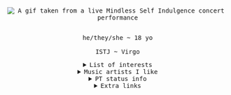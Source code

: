 <div align="center">
<kbd align="center">
  <img src="https://i.ibb.co/99GRbt04/jimmy-urine-msi.gif" alt="A gif taken from a live Mindless Self Indulgence concert performance"><br><br>
  <p>he/they/she ~ 18 yo <br><br>
  ISTJ ~ Virgo</p>

  <details>
    <summary>List of interests</summary>
    <br>
    <p>Immersive daydreaming <br>
    70s fashion <br>
    Video-game engines <br>
    SpongeBob SquarePants <br>
    Cognitive function stacks / MBTI types <br>
    Old technology <br>
    Whatever I'm hyperfixating on</p>
  </details>

  <details>
    <summary>Music artists I like</summary>
    <br>
    <p>Oingo Boingo <br>
    Jamiroquai <br>
    Mindless Self Indulgence <br>
    The Cardigans <br>
    N.E.R.D</p>
  </details>

  <details>
    <summary>PT status info</summary>
    <br>
    <p>
      <img src="https://placehold.co/14/7DDA58/7DDA58.png" alt="Online"> - Open for interaction <br>
      <img src="https://placehold.co/14/F3CC31/F3CC31.png" alt="Away"> - Currently away from keyboard; Whisper me to interact <br>
      <img src="https://placehold.co/14/E4080A/E4080A.png" alt="Busy"> - Occupied with something else, but in-game; Interact later <br>
      <img src="https://placehold.co/14/1C7FE9/1C7FE9.png" alt="Looking for chat"> - Looking for interaction; I usually use this when I'm bored
    </p>
  </details>

  <details>
    <summary>Extra links</summary>
    <br>
    <p><a href="https://en.pronouns.page/@rottenEgghead">pronouns.page</a></p>
  </details>
</kbd>
</div>
